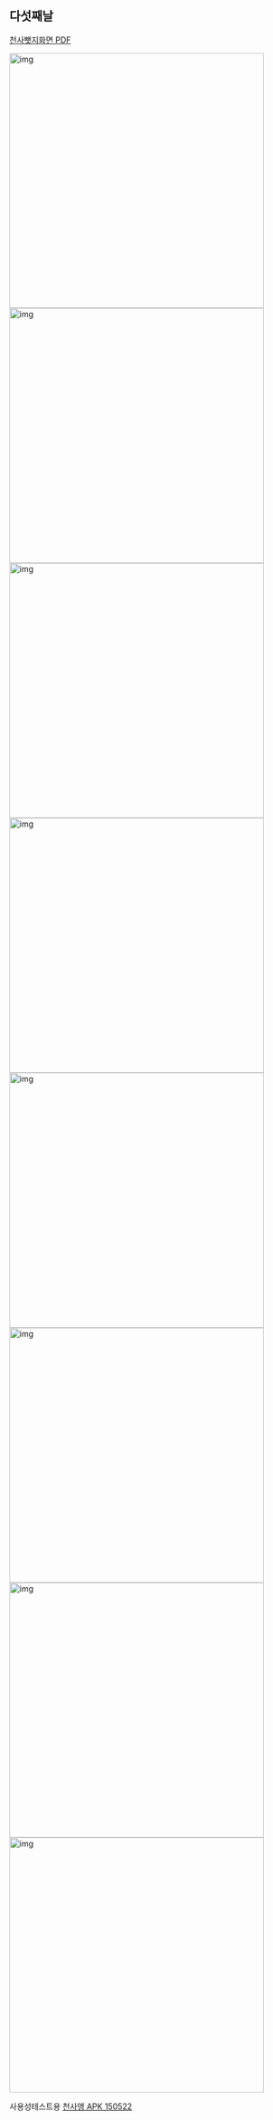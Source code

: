 ## 다섯째날

[천사뺏지화면 PDF](https://docs.google.com/file/d/0Bx2HRnvXDiZ5LWd4X1VsSlZCMUE)

<img src="/doc/img/day05_01.jpg" alt="img" style="width: 450px;"/>
<img src="/doc/img/day05_02.png" alt="img" style="width: 450px;"/>
<img src="/doc/img/day05_03.png" alt="img" style="width: 450px;"/>
<img src="/doc/img/day05_04.png" alt="img" style="width: 450px;"/>
<img src="/doc/img/day05_05.png" alt="img" style="width: 450px;"/>
<img src="/doc/img/day05_06.png" alt="img" style="width: 450px;"/>
<img src="/doc/img/day05_07.png" alt="img" style="width: 450px;"/>
<img src="/doc/img/day05_08.png" alt="img" style="width: 450px;"/>

사용성테스트용
[천사앵 APK 150522](https://drive.google.com/open?id=0Bx2HRnvXDiZ5eDd3aWhTbnVwSFk)
